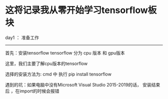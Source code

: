 这将记录我从零开始学习tensorflow板块
==
day1 ： 准备工作
___

首先：安装tensorflow 
tensorflow 分为 cpu 版本 和 gpu版本

这里，我们主要了解cpu版本的tensorflow

选择的安装方法为:  cmd 中 执行 pip install tensorflow

遇到的坑：如果电脑中没有Microsoft Visual Studio 2015-2019的话， 安装结束后 ，在import的时候会报错

